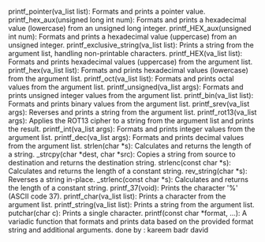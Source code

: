 printf_pointer(va_list list): Formats and prints a pointer value.
printf_hex_aux(unsigned long int num): Formats and prints a hexadecimal value (lowercase) from an unsigned long integer.
printf_HEX_aux(unsigned int num): Formats and prints a hexadecimal value (uppercase) from an unsigned integer.
printf_exclusive_string(va_list list): Prints a string from the argument list, handling non-printable characters.
printf_HEX(va_list list): Formats and prints hexadecimal values (uppercase) from the argument list.
printf_hex(va_list list): Formats and prints hexadecimal values (lowercase) from the argument list.
printf_oct(va_list list): Formats and prints octal values from the argument list.
printf_unsigned(va_list args): Formats and prints unsigned integer values from the argument list.
printf_bin(va_list list): Formats and prints binary values from the argument list.
printf_srev(va_list args): Reverses and prints a string from the argument list.
printf_rot13(va_list args): Applies the ROT13 cipher to a string from the argument list and prints the result.
printf_int(va_list args): Formats and prints integer values from the argument list.
printf_dec(va_list args): Formats and prints decimal values from the argument list.
strlen(char *s): Calculates and returns the length of a string.
_strcpy(char *dest, char *src): Copies a string from source to destination and returns the destination string.
strlenc(const char *s): Calculates and returns the length of a constant string.
rev_string(char *s): Reverses a string in-place.
_strlenc(const char *s): Calculates and returns the length of a constant string.
printf_37(void): Prints the character '%' (ASCII code 37).
printf_char(va_list list): Prints a character from the argument list.
printf_string(va_list list): Prints a string from the argument list.
putchar(char c): Prints a single character.
printf(const char *format, ...): A variadic function that formats and prints data based on the provided format string and additional arguments.
done by :
kareem badr 
david
